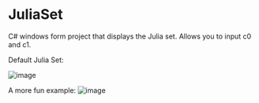# JuliaSet
C# windows form project that displays the Julia set. Allows you to input c0 and c1.

Default Julia Set:

![image](https://user-images.githubusercontent.com/57386908/115325914-5111cf80-a141-11eb-830c-0d44865915d9.png)

A more fun example:
![image](https://user-images.githubusercontent.com/57386908/115325837-2f184d00-a141-11eb-9d20-aac8a2abad1f.png)
